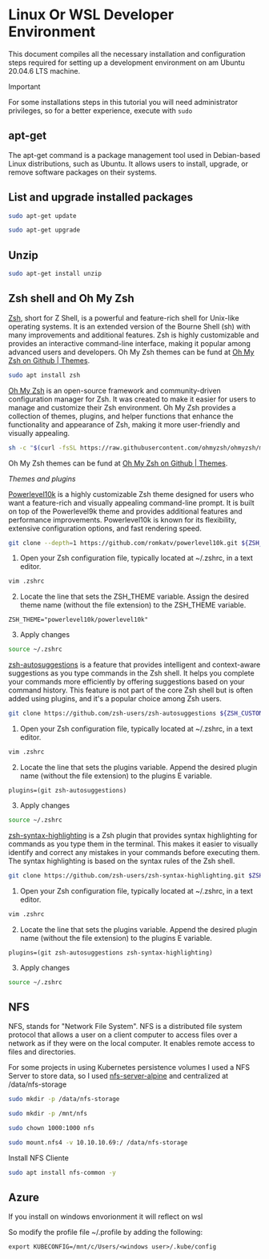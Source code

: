 # Linux Or WSL Developer Environment
This document compiles all the necessary installation and configuration steps required for setting up a development environment on am Ubuntu 20.04.6 LTS machine.

> [!IMPORTANT]
> For some installations steps in this tutorial you will need administrator privileges, so for a better experience, execute with `sudo`

## apt-get
The apt-get command is a package management tool used in Debian-based Linux distributions, such as Ubuntu. It allows users to install, upgrade, or remove software packages on their systems.

## List and upgrade installed packages
```bash
sudo apt-get update 
```
```bash
sudo apt-get upgrade
```

## Unzip
```bash
sudo apt-get install unzip
```

## Zsh shell and Oh My Zsh
[Zsh](https://www.zsh.org/), short for Z Shell, is a powerful and feature-rich shell for Unix-like operating systems. It is an extended version of the Bourne Shell (sh) with many improvements and additional features. Zsh is highly customizable and provides an interactive command-line interface, making it popular among advanced users and developers. Oh My Zsh themes can be fund at [Oh My Zsh on Github | Themes](https://github.com/ohmyzsh/ohmyzsh/tree/master/themes).

```bash
sudo apt install zsh
```
[Oh My Zsh](https://ohmyz.sh/) is an open-source framework and community-driven configuration manager for Zsh. It was created to make it easier for users to manage and customize their Zsh environment. Oh My Zsh provides a collection of themes, plugins, and helper functions that enhance the functionality and appearance of Zsh, making it more user-friendly and visually appealing.
```zsh
sh -c "$(curl -fsSL https://raw.githubusercontent.com/ohmyzsh/ohmyzsh/master/tools/install.sh)"
```

Oh My Zsh themes can be fund at [Oh My Zsh on Github | Themes](https://github.com/ohmyzsh/ohmyzsh/tree/master/themes).


*Themes and plugins*

[Powerlevel10k](https://github.com/romkatv/powerlevel10k ) is a highly customizable Zsh theme designed for users who want a feature-rich and visually appealing command-line prompt. It is built on top of the Powerlevel9k theme and provides additional features and performance improvements. Powerlevel10k is known for its flexibility, extensive configuration options, and fast rendering speed.

```zsh
git clone --depth=1 https://github.com/romkatv/powerlevel10k.git ${ZSH_CUSTOM:-~/.oh-my-zsh/custom}/themes/powerlevel10k
```
1. Open your Zsh configuration file, typically located at ~/.zshrc, in a text editor.
```zsh
vim .zshrc
```
2. Locate the line that sets the ZSH_THEME variable. Assign the desired theme name (without the file extension) to the ZSH_THEME variable.
```
ZSH_THEME="powerlevel10k/powerlevel10k"
```
3. Apply changes
```zsh
source ~/.zshrc
```

[zsh-autosuggestions](https://github.com/zsh-users/zsh-autosuggestions) is a feature that provides intelligent and context-aware suggestions as you type commands in the Zsh shell. It helps you complete your commands more efficiently by offering suggestions based on your command history. This feature is not part of the core Zsh shell but is often added using plugins, and it's a popular choice among Zsh users.

```zsh
git clone https://github.com/zsh-users/zsh-autosuggestions ${ZSH_CUSTOM:-~/.oh-my-zsh/custom}/plugins/zsh-autosuggestions
```
1. Open your Zsh configuration file, typically located at ~/.zshrc, in a text editor.
```zsh
vim .zshrc
```
2. Locate the line that sets the plugins variable. Append the desired plugin name (without the file extension) to the plugins E variable.
```
plugins=(git zsh-autosuggestions)
```
3. Apply changes
```zsh
source ~/.zshrc
```

[zsh-syntax-highlighting](https://github.com/zsh-users/zsh-syntax-highlighting) is a Zsh plugin that provides syntax highlighting for commands as you type them in the terminal. This makes it easier to visually identify and correct any mistakes in your commands before executing them. The syntax highlighting is based on the syntax rules of the Zsh shell.

```zsh
git clone https://github.com/zsh-users/zsh-syntax-highlighting.git $ZSH_CUSTOM/plugins/zsh-syntax-highlighting
```
1. Open your Zsh configuration file, typically located at ~/.zshrc, in a text editor.
```zsh
vim .zshrc
```
2. Locate the line that sets the plugins variable. Append the desired plugin name (without the file extension) to the plugins E variable.
```
plugins=(git zsh-autosuggestions zsh-syntax-highlighting)
```
3. Apply changes
```zsh
source ~/.zshrc
```


## NFS
NFS, stands for "Network File System". NFS is a distributed file system protocol that allows a user on a client computer to access files over a network as if they were on the local computer. It enables remote access to files and directories.

For some projects in using Kubernetes persistence volumes I used a NFS Server to store data, so I used [nfs-server-alpine](https://hub.docker.com/r/itsthenetwork/nfs-server-alpine) and centralized at /data/nfs-storage
```zsh
sudo mkdir -p /data/nfs-storage
```
```zsh
sudo mkdir -p /mnt/nfs
```
```zsh
sudo chown 1000:1000 nfs
```
```zsh
sudo mount.nfs4 -v 10.10.10.69:/ /data/nfs-storage
```

Install NFS Cliente
```zsh
sudo apt install nfs-common -y
```

## Azure

If you install on windows envorionment it will reflect on wsl

So modify the profile file ~/.profile by adding the following:
```
export KUBECONFIG=/mnt/c/Users/<windows user>/.kube/config
```


